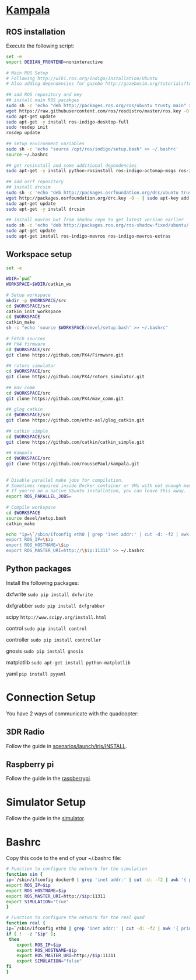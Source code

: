 # [Kampala](https://en.wikipedia.org/wiki/Kampala)



## ROS installation

Execute the following script:

```Bash
set -e
export DEBIAN_FRONTEND=noninteractive
 
# Main ROS Setup
# Following http://wiki.ros.org/indigo/Installation/Ubuntu
# Also adding dependencies for gazebo http://gazebosim.org/tutorials?tut=drcsim_install
 
## add ROS repository and key
## install main ROS pacakges
sudo sh -c 'echo "deb http://packages.ros.org/ros/ubuntu trusty main" > /etc/apt/sources.list.d/ros-latest.list'
wget https://raw.githubusercontent.com/ros/rosdistro/master/ros.key -O - | sudo apt-key add -
sudo apt-get update
sudo apt-get -y install ros-indigo-desktop-full
sudo rosdep init
rosdep update
 
## setup environment variables
sudo sh -c 'echo "source /opt/ros/indigo/setup.bash" >> ~/.bashrc'
source ~/.bashrc
 
## get rosinstall and some additional dependencies
sudo apt-get -y install python-rosinstall ros-indigo-octomap-msgs ros-indigo-joy ros-indigo-geodesy
 
## add osrf repository
## install drcsim
sudo sh -c 'echo "deb http://packages.osrfoundation.org/drc/ubuntu trusty main" > /etc/apt/sources.list.d/drc-latest.list'
wget http://packages.osrfoundation.org/drc.key -O - | sudo apt-key add -
sudo apt-get update
sudo apt-get -y install drcsim
 
## install mavros but from shadow repo to get latest version earlier
sudo sh -c 'echo "deb http://packages.ros.org/ros-shadow-fixed/ubuntu/ trusty main" > /etc/apt/sources.list.d/ros-shadow.list'
sudo apt-get update
sudo apt-get install ros-indigo-mavros ros-indigo-mavros-extras
```

## Workspace setup

```Bash
set -e
 
WDIR=`pwd`
WORKSPACE=$WDIR/catkin_ws
 
# Setup workspace
mkdir -p $WORKSPACE/src
cd $WORKSPACE/src
catkin_init_workspace
cd $WORKSPACE
catkin_make
sh -c "echo 'source $WORKSPACE/devel/setup.bash' >> ~/.bashrc"
 
# Fetch sources
## PX4 firmware
cd $WORKSPACE/src
git clone https://github.com/PX4/Firmware.git
 
## rotors simulator
cd $WORKSPACE/src
git clone https://github.com/PX4/rotors_simulator.git
 
## mav comm
cd $WORKSPACE/src
git clone https://github.com/PX4/mav_comm.git
 
## glog catkin
cd $WORKSPACE/src
git clone https://github.com/ethz-asl/glog_catkin.git
 
## catkin simple
cd $WORKSPACE/src
git clone https://github.com/catkin/catkin_simple.git
 
## Kampala
cd $WORKSPACE/src
git clone https://github.com/roussePaul/kampala.git
 
 
# Disable parallel make jobs for compilation.
# Sometimes required inside Docker container or VMs with not enough memory.
# If you're on a native Ubuntu installation, you can leave this away.
export ROS_PARALLEL_JOBS=
 
# Compile workspace
cd $WORKSPACE
source devel/setup.bash
catkin_make

echo "ip=\`/sbin/ifconfig eth0 | grep 'inet addr:' | cut -d: -f2 | awk '{ print \$1}'\`
export ROS_IP=\$ip
export ROS_HOSTNAME=\$ip
export ROS_MASTER_URI=http://\$ip:11311" >> ~/.bashrc
```

## Python packages
Install the following packages:

dxfwrite `sudo pip install dxfwrite`

dxfgrabber `sudo pip install dxfgrabber`

scipy `http://www.scipy.org/install.html`

control `sudo pip install control`

controller `sudo pip install controller`

gnosis `sudo pip install gnosis`

matplotlib `sudo apt-get install python-matplotlib`

yaml `pip install pyyaml`

# Connection Setup
You have 2 ways of communicate with the quadcopter:

## 3DR Radio
Follow the guide in [scenarios/launch/iris/INSTALL](scenarios/launch/iris/INSTALL).

## Raspberry pi
Follow the guide in the [raspberrypi](raspberrypi).

# Simulator Setup
Follow the guide in the [simulator](simulator).

# Bashrc
Copy this code to the end of your ~/.bashrc file:

```Bash
# Function to configure the network for the simulation
function sim {
ip=`/sbin/ifconfig docker0 | grep 'inet addr:' | cut -d: -f2 | awk '{ print $1}'`
export ROS_IP=$ip
export ROS_HOSTNAME=$ip
export ROS_MASTER_URI=http://$ip:11311
export SIMULATION="true"
}

# Function to configure the network for the real quad
function real {
ip=`/sbin/ifconfig eth0 | grep 'inet addr:' | cut -d: -f2 | awk '{ print $1}'`
if [ !  -z "$ip" ];
 then
    export ROS_IP=$ip
    export ROS_HOSTNAME=$ip
    export ROS_MASTER_URI=http://$ip:11311
    export SIMULATION="false"
fi
}
```